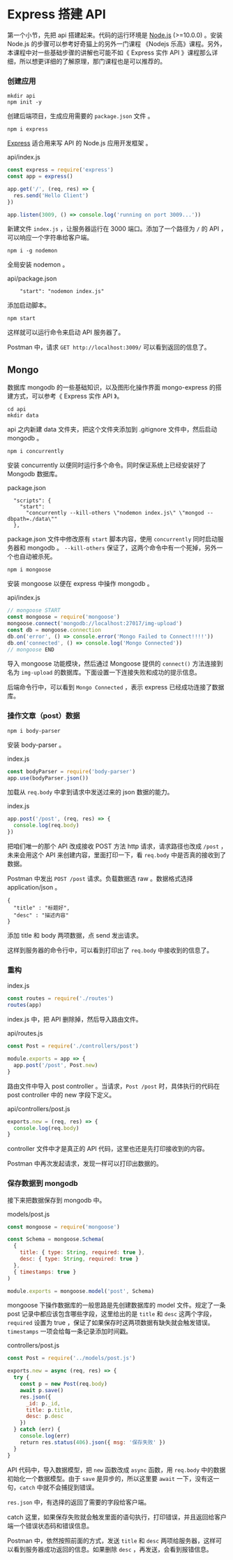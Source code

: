 # <a name="td5pzw"></a>Express 搭建 API

第一个小节，先把 api 搭建起来。代码的运行环境是 [Node.js](https://nodejs.org/en/) (>=10.0.0) 。安装 Node.js 的步骤可以参考好奇猫上的另外一门课程 《Nodejs 乐高》课程。另外，本课程中对一些基础步骤的讲解也可能不如《 Express 实作 API 》课程那么详细，所以想更详细的了解原理，那门课程也是可以推荐的。

### <a name="tcs8ah"></a>创建应用

```
mkdir api
npm init -y
```

创建后端项目，生成应用需要的 `package.json` 文件 。

```
npm i express
```

[Express](https://expressjs.com/) 适合用来写 API 的 Node.js 应用开发框架 。

api/index.js

```js
const express = require('express')
const app = express()

app.get('/', (req, res) => {
  res.send('Hello Client')
})

app.listen(3009, () => console.log('running on port 3009...'))
```

新建文件 `index.js` ，让服务器运行在 3000 端口。添加了一个路径为 `/` 的 API ，可以响应一个字符串给客户端。

```
npm i -g nodemon
```

全局安装 nodemon 。

api/package.json

```
    "start": "nodemon index.js"
```

添加启动脚本。

```
npm start
```

这样就可以运行命令来启动 API 服务器了。

Postman 中，请求 `GET http://localhost:3009/` 可以看到返回的信息了。

## <a name="38zqxo"></a>Mongo

数据库 mongodb 的一些基础知识，以及图形化操作界面 mongo-express 的搭建方式，可以参考《
Express 实作 API 》。

```
cd api
mkdir data
```

api 之内新建 data 文件夹，把这个文件夹添加到 .gitignore 文件中，然后启动 mongodb 。

```
npm i concurrently
```

安装 concurrently 以便同时运行多个命令。同时保证系统上已经安装好了 Mongodb 数据库。

package.json

```
  "scripts": {
    "start":
      "concurrently --kill-others \"nodemon index.js\" \"mongod --dbpath=./data\""
  },
```

package.json 文件中修改原有 `start` 脚本内容，使用 `concurrently` 同时启动服务器和 mongodb 。 `--kill-others` 保证了，这两个命令中有一个死掉，另外一个也自动被杀死。

```
npm i mongoose
```

安装 mongoose 以便在 express 中操作 mongodb 。

api/index.js

```js
// mongoose START
const mongoose = require('mongoose')
mongoose.connect('mongodb://localhost:27017/img-upload')
const db = mongoose.connection
db.on('error', () => console.error('Mongo Failed to Connect!!!!'))
db.on('connected', () => console.log('Mongo Connected'))
// mongoose END
```

导入 mongoose 功能模块，然后通过 Mongoose 提供的 `connect()` 方法连接到名为 `img-upload` 的数据库。下面设置一下连接失败和成功的提示信息。

后端命令行中，可以看到 `Mongo Connected` ，表示 express 已经成功连接了数据库。

### <a name="dwpsyu"></a>操作文章（post）数据

```
npm i body-parser
```

安装 body-parser 。

index.js

```js
const bodyParser = require('body-parser')
app.use(bodyParser.json())
```

加载从 `req.body` 中拿到请求中发送过来的 json 数据的能力。

index.js

```js
app.post('/post', (req, res) => {
  console.log(req.body)
})
```

把咱们唯一的那个 API 改成接收 POST 方法 http 请求，请求路径也改成 `/post` ，未来会用这个 API 来创建内容，里面打印一下，看 `req.body` 中是否真的接收到了数据。

Postman 中发出 `POST /post` 请求。负载数据选 raw 。数据格式选择 application/json 。

```
{
  "title" : "标题好",
  "desc" : "描述内容"
}
```

添加 title 和 body 两项数据，点 send 发出请求。

这样到服务器的命令行中，可以看到打印出了 `req.body` 中接收到的信息了。

### <a name="mh4bec"></a>重构

index.js

```js
const routes = require('./routes')
routes(app)
```

index.js 中，把 API 删除掉，然后导入路由文件。

api/routes.js

```js
const Post = require('./controllers/post')

module.exports = app => {
  app.post('/post', Post.new)
}
```

路由文件中导入 post controller 。当请求，`Post /post` 时，具体执行的代码在 post controller 中的 new 字段下定义。

api/controllers/post.js

```js
exports.new = (req, res) => {
  console.log(req.body)
}
```

controller 文件中才是真正的 API 代码，这里也还是先打印接收到的内容。

Postman 中再次发起请求，发现一样可以打印出数据的。

### <a name="3tkust"></a>保存数据到 mongodb

接下来把数据保存到 mongodb 中。

models/post.js

```js
const mongoose = require('mongoose')

const Schema = mongoose.Schema(
  {
    title: { type: String, required: true },
    desc: { type: String, required: true }
  },
  { timestamps: true }
)

module.exports = mongoose.model('post', Schema)
```

mongoose 下操作数据库的一般思路是先创建数据库的 model 文件。规定了一条 post 记录中都应该包含哪些字段，这里给出的是 `title` 和 `desc` 这两个字段，`required` 设置为 true ，保证了如果保存时这两项数据有缺失就会触发错误。 `timestamps` 一项会给每一条记录添加时间戳。

controllers/post.js

```js
const Post = require('../models/post.js')

exports.new = async (req, res) => {
  try {
    const p = new Post(req.body)
    await p.save()
    res.json({
      _id: p._id,
      title: p.title,
      desc: p.desc
    })
  } catch (err) {
    console.log(err)
    return res.status(406).json({ msg: '保存失败' })
  }
}
```

API 代码中，导入数据模型，把 `new` 函数改成 `async` 函数，用 `req.body` 中的数据初始化一个数据模型。由于 `save` 是异步的，所以这里要 `await` 一下，没有这一句，`catch` 中就不会捕捉到错误。

`res.json` 中，有选择的返回了需要的字段给客户端。

catch 这里，如果保存失败就会触发里面的语句执行，打印错误，并且返回给客户端一个错误状态码和错误信息。

Postman 中，依然按照前面的方式，发送 `title` 和 `desc` 两项给服务器，这样可以看到服务器成功返回的信息。如果删除 `desc` ，再发送，会看到报错信息。
